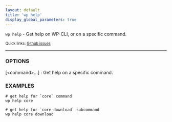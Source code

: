 ```yaml
---
layout: default
title: 'wp help'
display_global_parameters: true
---
```


`wp help` - Get help on WP-CLI, or on a specific command.

<small>Quick links: <a href="https://github.com/wp-cli/wp-cli/issues?q=is%3Aopen+label%3Acommand%3Ahelp+sort%3Aupdated-desc">Github issues</a></small>

<hr />

### OPTIONS

[&lt;command&gt;...]
: Get help on a specific command.

### EXAMPLES

    # get help for `core` command
    wp help core

    # get help for `core download` subcommand
    wp help core download



